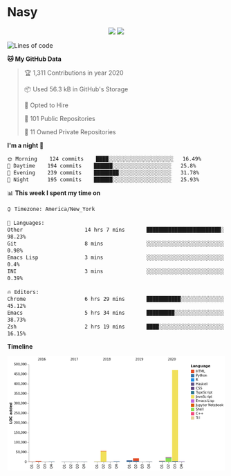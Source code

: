 # Nasy

<p align="center">
<img height="200" src="https://github-readme-stats.vercel.app/api?username=nasyxx&count_private=true&show_icons=true&theme=dracula&include_all_commits=true"/>
<img height="200" src="https://github-readme-stats.vercel.app/api/top-langs/?username=nasyxx&theme=dracula&hide=html,jupyter+notebook&count_private=true&show_icons=true"
</p>

<!--START_SECTION:waka-->
![Lines of code](https://img.shields.io/badge/From%20Hello%20World%20I've%20written-14.2%20million%20Lines%20of%20code-blue)

**🐱 My GitHub Data** 

> 🏆 1,311 Contributions in year 2020
 > 
> 📦 Used 56.3 kB in GitHub's Storage 
 > 
> 💼 Opted to Hire
 > 
> 📜 101 Public Repositories 
 > 
> 🔑 11 Owned Private Repositories 

**I'm a night 🦉** 

```text
🌞 Morning    124 commits    ████░░░░░░░░░░░░░░░░░░░░░   16.49% 
🌆 Daytime    194 commits    ██████░░░░░░░░░░░░░░░░░░░   25.8% 
🌃 Evening    239 commits    ████████░░░░░░░░░░░░░░░░░   31.78% 
🌙 Night      195 commits    ██████░░░░░░░░░░░░░░░░░░░   25.93%

```


📊 **This week I spent my time on** 

```text
⌚︎ Timezone: America/New_York

💬 Languages: 
Other                    14 hrs 7 mins       ████████████████████████░   98.23% 
Git                      8 mins              ░░░░░░░░░░░░░░░░░░░░░░░░░   0.98% 
Emacs Lisp               3 mins              ░░░░░░░░░░░░░░░░░░░░░░░░░   0.4% 
INI                      3 mins              ░░░░░░░░░░░░░░░░░░░░░░░░░   0.39%

🔥 Editors: 
Chrome                   6 hrs 29 mins       ███████████░░░░░░░░░░░░░░   45.12% 
Emacs                    5 hrs 34 mins       █████████░░░░░░░░░░░░░░░░   38.73% 
Zsh                      2 hrs 19 mins       ████░░░░░░░░░░░░░░░░░░░░░   16.15%

```

**Timeline**

![Chart not found](https://github.com/nasyxx/nasyxx/blob/master/charts/bar_graph.png) 


<!--END_SECTION:waka-->

<!-- ![visitors](https://visitor-badge.laobi.icu/badge?page_id=nasyxx.nasyxx) -->
